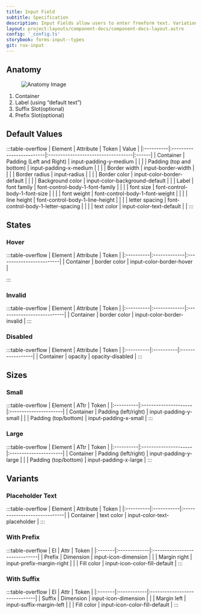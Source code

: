 ```yaml
---
title: Input Field
subtitle: Specification
description: Input Fields allow users to enter freeform text. Variations on this field often provide specific data entry formats such as masked data (e.g. passwords or phone numbers), date and time, and numeric data entry.
layout: project:layouts/component-docs/component-docs-layout.astro
config: '_config.ts'
storybook: forms-input--types
git: rux-input
---
```


## Anatomy
<div class="spec-container -anatomy">
    <figure><img src="/img/components/input-field/input-anatomy.png" alt="Anatomy Image"/></figure>
    <ol>
        <li>Container</li>
        <li>Label (using “default text”)</li>
        <li>Suffix Slot(optional)</li>
        <li>Prefix Slot(optional)</li>
    </ol>
</div>

## Default Values

:::table-overflow
| Element   | Attribute                | Token                              | Value |
|:----------|:-------------------------|:-----------------------------------|:------|
| Container | Padding (Left and Right) | input-padding-y-medium             |       |
|           | Padding (top and bottom) | input-padding-x-medium             |       |
|           | Border width             | input-border-width                 |       |
|           | Border radius            | input-radius                       |       |
|           | Border color             | input-color-border-default         |       |
|           | Background color         | input-color-background-default     |       |
| Label     | font family              | font-control-body-1-font-family    |       |
|           | font size                | font-control-body-1-font-size      |       |
|           | font weight              | font-control-body-1-font-weight    |       |
|           | line height              | font-control-body-1-line-height    |       |
|           | letter spacing           | font-control-body-1-letter-spacing |       |
|           | text color               | input-color-text-default           |       |
:::

## States

### Hover

:::table-overflow
| Element   | Attribute    | Token                    |
|:----------|:-------------|:-------------------------|
| Container | border color | input-color-border-hover |

:::

### Invalid

:::table-overflow
| Element   | Attribute    | Token                      |
|:----------|:-------------|:---------------------------|
| Container | border color | input-color-border-invalid |
:::

### Disabled

:::table-overflow
| Element   | Attribute | Token            |
|:----------|:----------|:-----------------|
| Container | opacity   | opacity-disabled |
:::

## Sizes

### Small

:::table-overflow
| Element   | ATtr                 | Token                 |
|:----------|:---------------------|:----------------------|
| Container | Padding (left/right) | input-padding-y-small |
|           | Padding (top/bottom) | input-padding-x-small |
:::

### Large

:::table-overflow
| Element   | ATtr                 | Token                 |
|:----------|:---------------------|:----------------------|
| Container | Padding (left/right) | input-padding-y-large |
|           | Padding (top/bottom) | input-padding-x-large |
:::

## Variants

### Placeholder Text

:::table-overflow
| Element   | Attribute  | Token                        |
|:----------|:-----------|:-----------------------------|
| Container | text color | input-color-text-placeholder |
:::

### With Prefix

:::table-overflow
| El     | Attr         | Token                         |
|:-------|:-------------|:------------------------------|
| Prefix | Dimension    | input-icon-dimension          |
|        | Margin right | input-prefix-margin-right     |
|        | Fill color   | input-icon-color-fill-default |
:::

### With Suffix

:::table-overflow
| El     | Attr        | Token                         |
|:-------|:------------|:------------------------------|
| Suffix | Dimension   | input-icon-dimension          |
|        | Margin left | input-suffix-margin-left      |
|        | Fill color  | input-icon-color-fill-default |
:::